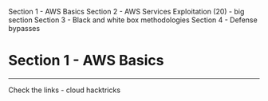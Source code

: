 Section 1 - AWS Basics
Section 2 - AWS Services Exploitation (20) - big section
Section 3 - Black and white box methodologies
Section 4 - Defense bypasses

# Section 1 - AWS Basics
---
Check the links - cloud hacktricks


